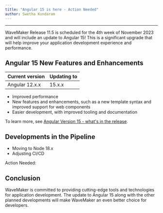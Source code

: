 ```yaml
---
title: "Angular 15 is here - Action Needed"
author: Swetha Kundaram
---
```

---

WaveMaker Release 11.5 is scheduled for the 4th week of November 2023 and will include an update to Angular 15! This is a significant upgrade that will help improve your application development experience and performance.

<!-- truncate -->

## Angular 15 New Features and Enhancements

|Current version|	Updating to|
|---|---|
|Angular 12.x.x	| 15.x.x |

- Improved performance
- New features and enhancements, such as a new template syntax and improved support for web components
- Easier development, with improved tooling and documentation

To learn more, see [Angular Version 15 - what's in the release](https://blog.angular.io/angular-v15-is-now-available-df7be7f2f4c8).

## Developments in the Pipeline

- Moving to Node 18.x
- Adjusting CI/CD

Action Needed: 



## Conclusion

WaveMaker is committed to providing cutting-edge tools and technologies for application development. The update to Angular 15 along with the other planned developments will make WaveMaker an even better choice for developers.

